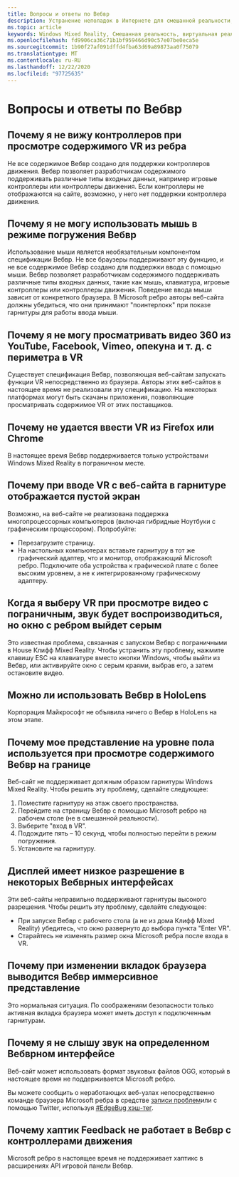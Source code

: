 ```yaml
---
title: Вопросы и ответы по Вебвр
description: Устранение неполадок в Интернете для смешанной реальности, которое выходит за рамки стандартной документации по поддержке пользователей.
ms.topic: article
keywords: Windows Mixed Reality, Смешанная реальность, виртуальная реальность, VR, MR, устранение неполадок, ошибки, Справка, поддержка, Вебвр
ms.openlocfilehash: fd9906ca36c71b1bf959466d90c57e07be0eca5e
ms.sourcegitcommit: 1b90f27af091dffd4fba63d69a89873aa0f75079
ms.translationtype: MT
ms.contentlocale: ru-RU
ms.lasthandoff: 12/22/2020
ms.locfileid: "97725635"
---
```

# <a name="webvr-faqs"></a>Вопросы и ответы по Вебвр

## <a name="why-cant-i-see-my-controllers-when-viewing-vr-content-from-edge"></a>Почему я не вижу контроллеров при просмотре содержимого VR из ребра

Не все содержимое Вебвр создано для поддержки контроллеров движения. Вебвр позволяет разработчикам содержимого поддерживать различные типы входных данных, например игровые контроллеры или контроллеры движения. Если контроллеры не отображаются на сайте, возможно, у него нет поддержки контроллера движения.

## <a name="why-cant-i-use-the-mouse-in-an-immersive-webvr-view"></a>Почему я не могу использовать мышь в режиме погружения Вебвр

Использование мыши является необязательным компонентом спецификации Вебвр. Не все браузеры поддерживают эту функцию, и не все содержимое Вебвр создано для поддержки ввода с помощью мыши. Вебвр позволяет разработчикам содержимого поддерживать различные типы входных данных, такие как мышь, клавиатура, игровые контроллеры или контроллеры движения. Поведение ввода мыши зависит от конкретного браузера. В Microsoft ребро авторы веб-сайта должны убедиться, что они принимают "поинтерлокк" при показе гарнитуры для работы ввода мыши.

## <a name="why-cant-i-view-360-degree-videos-from-youtubefacebookvimeothe-guardian-etc-from-edge-in-vr"></a>Почему я не могу просматривать видео 360 из YouTube, Facebook, Vimeo, опекуна и т. д. с периметра в VR

Существует спецификация Вебвр, позволяющая веб-сайтам запускать функции VR непосредственно из браузера. Авторы этих веб-сайтов в настоящее время не реализовали эту спецификацию. На некоторых платформах могут быть скачаны приложения, позволяющие просматривать содержимое VR от этих поставщиков.

## <a name="why-cant-i-enter-vr-from-firefox-or-chrome"></a>Почему не удается ввести VR из Firefox или Chrome

В настоящее время Вебвр поддерживается только устройствами Windows Mixed Reality в пограничном месте.

## <a name="when-i-enter-vr-from-a-website-why-do-i-see-a-blank-screen-in-my-headset"></a>Почему при вводе VR с веб-сайта в гарнитуре отображается пустой экран

Возможно, на веб-сайте не реализована поддержка многопроцессорных компьютеров (включая гибридные Ноутбуки с графическим процессором). Попробуйте:

* Перезагрузите страницу.
* На настольных компьютерах вставьте гарнитуру в тот же графический адаптер, что и монитор, отображающий Microsoft ребро. Подключите оба устройства к графической плате с более высоким уровнем, а не к интегрированному графическому адаптеру.

## <a name="when-i-exit-vr-when-watching-a-video-from-edge-the-sound-continues-playing-but-the-edge-window-is-grayed-out"></a>Когда я выберу VR при просмотре видео с пограничным, звук будет воспроизводиться, но окно с ребром выйдет серым

Это известная проблема, связанная с запуском Вебвр с пограничными в House Клифф Mixed Reality. Чтобы устранить эту проблему, нажмите клавишу ESC на клавиатуре вместо кнопки Windows, чтобы выйти из Вебвр, или активируйте окно с серым краями, выбрав его, а затем остановите видео.

## <a name="can-i-use-webvr-on-the-hololens"></a>Можно ли использовать Вебвр в HoloLens

Корпорация Майкрософт не объявила ничего о Вебвр в HoloLens на этом этапе.

## <a name="why-is-my-view-at-floor-level-when-viewing-webvr-content-from-edge"></a>Почему мое представление на уровне пола используется при просмотре содержимого Вебвр на границе

Веб-сайт не поддерживает должным образом гарнитуры Windows Mixed Reality. Чтобы решить эту проблему, сделайте следующее:

1. Поместите гарнитуру на этаж своего пространства.
2. Перейдите на страницу Вебвр с помощью Microsoft ребро на рабочем столе (не в смешанной реальности).
3. Выберите "вход в VR".
4. Подождите пять – 10 секунд, чтобы полностью перейти в режим погружения.
5. Установите на гарнитуру.

## <a name="the-display-is-low-resolution-in-some-webvr-experiences"></a>Дисплей имеет низкое разрешение в некоторых Вебврных интерфейсах

Эти веб-сайты неправильно поддерживают гарнитуры высокого разрешения. Чтобы решить эту проблему, сделайте следующее:

* При запуске Вебвр с рабочего стола (а не из дома Клифф Mixed Reality) убедитесь, что окно развернуто до выбора пункта "Enter VR".
* Старайтесь не изменять размер окна Microsoft ребра после входа в VR.

## <a name="why-does-the-webvr-immersive-view-exit-when-i-change-browser-tabs"></a>Почему при изменении вкладок браузера выводится Вебвр иммерсивное представление

Это нормальная ситуация. По соображениям безопасности только активная вкладка браузера может иметь доступ к подключенным гарнитурам.

## <a name="why-cant-i-hear-audio-on-a-particular-webvr-experience"></a>Почему я не слышу звук на определенном Вебврном интерфейсе

Веб-сайт может использовать формат звуковых файлов OGG, который в настоящее время не поддерживается Microsoft ребро.

Вы можете сообщить о неработающих веб-узлах непосредственно команде браузера Microsoft ребра в средстве [записи проблем](https://developer.microsoft.com/microsoft-edge/platform/issues/)или с помощью Twitter, используя [#EdgeBug хэш-тег](https://blogs.windows.com/msedgedev/2016/08/11/edgebug-twitter/).

## <a name="why-does-haptic-feedback-not-work-in-webvr-with-motion-controllers"></a>Почему хаптик Feedback не работает в Вебвр с контроллерами движения

Microsoft ребро в настоящее время не поддерживает хаптикс в расширениях API игровой панели Вебвр.